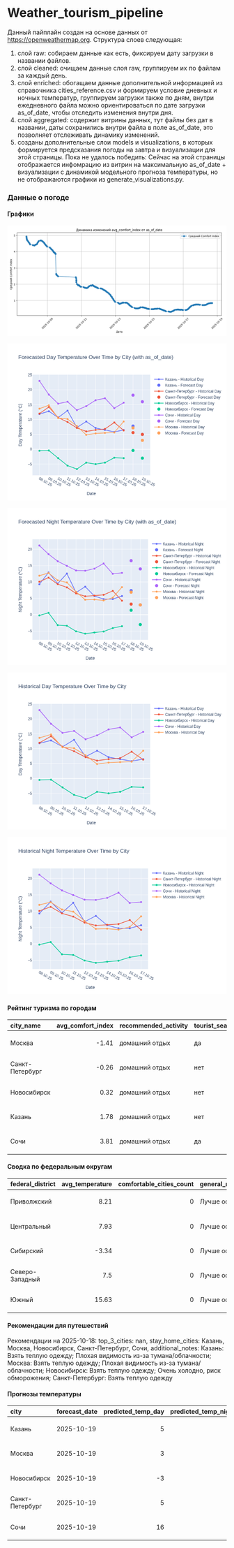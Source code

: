 # Weather_tourism_pipeline
Данный пайплайн создан на основе данных от https://openweathermap.org.
Структура слоев следующая:
  1) слой raw: 
  собираем данные как есть, фиксируем дату загрузки в названии файлов.
  2) слой cleaned:
  очищаем данные слоя raw, группируем их по файлам за каждый день.
  3) слой enriched:
  обогащаем данные дополнительной информацией из справочника cities_reference.csv и формируем условие дневных и ночных температур,
  группируем загрузки также по дням, внутри ежедневного файла можно ориентироваться по дате загрузки as_of_date, чтобы отследить изменения внутри дня.
  4) слой aggregated:
   содержит витрины данных, тут файлы без дат в названии, даты сохранились внутри файла в поле as_of_date, это позволняет отслеживать динамику изменений.
  6) созданы дополнительные слои models и visualizations, в которых формируется предсказания погоды на завтра и визуализации для этой страницы.
  Пока не удалось победить: Сейчас на этой страницы отображается инфомрацию из витрин на максимальную as_of_date + визуализации с динамикой модельного прогноза температуры, 
  но не отображаются графики из generate_visualizations.py.
<!-- WEATHER DATA START -->
### Данные о погоде

#### Графики
![Comfort Index Trend](data/visualizations/comfort_index_trend.png)

![Forecasted Day Temperature](data/visualizations/forecasted_day_temperature.png)

![Forecasted Night Temperature](data/visualizations/forecasted_night_temperature.png)

![Historical Day Temperature](data/visualizations/historical_day_temperature.png)

![Historical Night Temperature](data/visualizations/historical_night_temperature.png)

#### Рейтинг туризма по городам
| city_name       |   avg_comfort_index | recommended_activity   | tourist_season_match   | tourism_season   | tour_recommendation       | as_of_date          |
|:----------------|--------------------:|:-----------------------|:-----------------------|:-----------------|:--------------------------|:--------------------|
| Москва          |               -1.41 | домашний отдых         | да                     | Круглогодично    | домашний отдых в сезон    | 2025-10-18 16:45:00 |
| Санкт-Петербург |               -0.26 | домашний отдых         | нет                    | Май-Сентябрь     | домашний отдых вне сезона | 2025-10-18 16:45:00 |
| Новосибирск     |                0.32 | домашний отдых         | нет                    | Июнь-Август      | домашний отдых вне сезона | 2025-10-18 16:45:00 |
| Казань          |                1.78 | домашний отдых         | нет                    | Май-Сентябрь     | домашний отдых вне сезона | 2025-10-18 16:45:00 |
| Сочи            |                3.81 | домашний отдых         | да                     | Май-Октябрь      | домашний отдых в сезон    | 2025-10-18 16:45:00 |

#### Сводка по федеральным округам
| federal_district   |   avg_temperature |   comfortable_cities_count | general_recommendation   | as_of_date          |
|:-------------------|------------------:|---------------------------:|:-------------------------|:--------------------|
| Приволжский        |              8.21 |                          0 | Лучше остаться дома      | 2025-10-18 16:45:00 |
| Центральный        |              7.93 |                          0 | Лучше остаться дома      | 2025-10-18 16:45:00 |
| Сибирский          |             -3.34 |                          0 | Лучше остаться дома      | 2025-10-18 16:45:00 |
| Северо-Западный    |              7.5  |                          0 | Лучше остаться дома      | 2025-10-18 16:45:00 |
| Южный              |             15.63 |                          0 | Лучше остаться дома      | 2025-10-18 16:45:00 |

#### Рекомендации для путешествий
Рекомендации на 2025-10-18: top_3_cities: nan, stay_home_cities: Казань, Москва, Новосибирск, Санкт-Петербург, Сочи, additional_notes: Казань: Взять теплую одежду; Плохая видимость из-за тумана/облачности; Москва: Взять теплую одежду; Плохая видимость из-за тумана/облачности; Новосибирск: Взять теплую одежду; Очень холодно, риск обморожения; Санкт-Петербург: Взять теплую одежду

#### Прогнозы температуры
| city            | forecast_date   |   predicted_temp_day |   predicted_temp_night | model_type       | as_of_date          |
|:----------------|:----------------|---------------------:|-----------------------:|:-----------------|:--------------------|
| Казань          | 2025-10-19      |                    5 |                      3 | LinearRegression | 2025-10-18 16:45:38 |
| Москва          | 2025-10-19      |                    3 |                      3 | LinearRegression | 2025-10-18 16:45:38 |
| Новосибирск     | 2025-10-19      |                   -3 |                     -3 | LinearRegression | 2025-10-18 16:45:38 |
| Санкт-Петербург | 2025-10-19      |                    5 |                      3 | LinearRegression | 2025-10-18 16:45:38 |
| Сочи            | 2025-10-19      |                   16 |                     14 | LinearRegression | 2025-10-18 16:45:38 |


<!-- WEATHER DATA END -->
